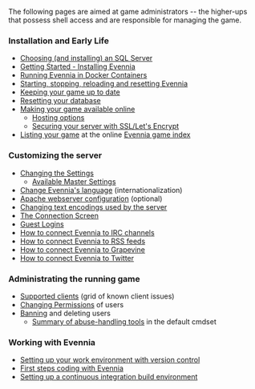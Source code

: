 [](Administration-section-index.)
The following pages are aimed at game administrators -- the higher-ups that possess shell access and are responsible for managing the game.

### Installation and Early Life

- [Choosing (and installing) an SQL Server](Choosing-An-SQL-Server)
- [Getting Started - Installing Evennia](Getting-Started)
- [Running Evennia in Docker Containers](Running-Evennia-in-Docker)
- [Starting, stopping, reloading and resetting Evennia](Start-Stop-Reload)
- [Keeping your game up to date](Updating-Your-Game)
 - [Resetting your database](https://github.com/evennia/evennia/wiki/Updating%20Your%20Game#resetting-your-database)
- [Making your game available online](Online-Setup)
  - [Hosting options](https://github.com/evennia/evennia/wiki/Online-Setup#hosting-options)
  - [Securing your server with SSL/Let's Encrypt](https://github.com/evennia/evennia/wiki/Online-Setup#ssl)
- [Listing your game](Evennia-Game-Index) at the online [Evennia game index](http://games.evennia.com)

### Customizing the server

- [Changing the Settings](Server-Conf#Settings-file) 
    - [Available Master Settings](https://github.com/evennia/evennia/blob/master/evennia/settings_default.py)
- [Change Evennia's language](Internationalization) (internationalization)
- [Apache webserver configuration](Apache-Config) (optional)
- [Changing text encodings used by the server](Text-Encodings)
- [The Connection Screen](Connection-Screen)
- [Guest Logins](Guest-Logins)
- [How to connect Evennia to IRC channels](IRC.md)
- [How to connect Evennia to RSS feeds](RSS.md)
- [How to connect Evennia to Grapevine](Grapevine.md)
- [How to connect Evennia to Twitter](https://github.com/evennia/evennia/wiki/How-to-connect-Evennia-to-Twitter)

### Administrating the running game

- [Supported clients](Client-Support-Grid) (grid of known client issues)
- [Changing Permissions](Building-Permissions) of users
- [Banning](Banning.md) and deleting users
  - [Summary of abuse-handling tools](https://github.com/evennia/evennia/wiki/Banning#summary-of-abuse-handling-tools) in the default cmdset

### Working with Evennia

- [Setting up your work environment with version control](Version-Control)
- [First steps coding with Evennia](First-Steps-Coding)
- [Setting up a continuous integration build environment](Continuous-Integration)
